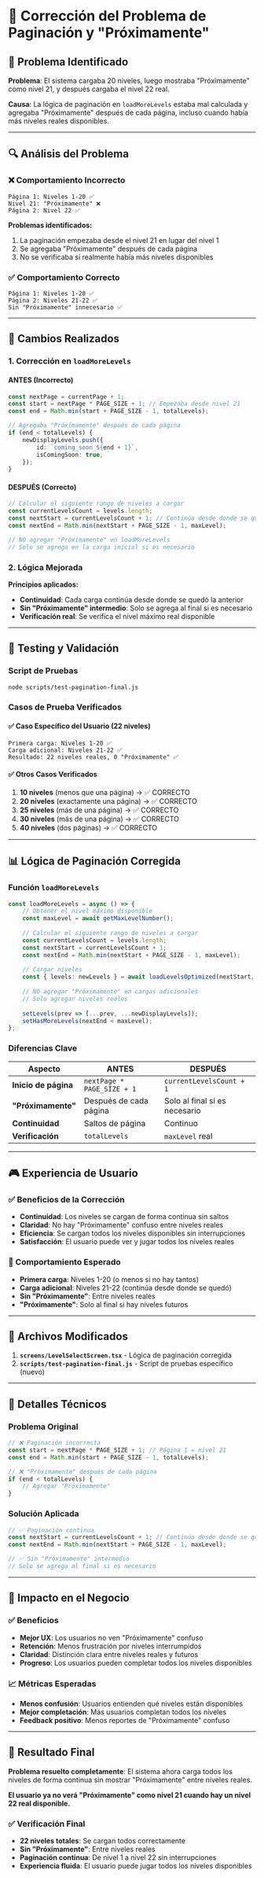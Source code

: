 # 🔧 Corrección del Problema de Paginación y "Próximamente"

## 🎯 Problema Identificado

**Problema**: El sistema cargaba 20 niveles, luego mostraba "Próximamente" como nivel 21, y después cargaba el nivel 22 real.

**Causa**: La lógica de paginación en `loadMoreLevels` estaba mal calculada y agregaba "Próximamente" después de cada página, incluso cuando había más niveles reales disponibles.

---

## 🔍 Análisis del Problema

### ❌ Comportamiento Incorrecto
```
Página 1: Niveles 1-20 ✅
Nivel 21: "Próximamente" ❌
Página 2: Nivel 22 ✅
```

**Problemas identificados:**
1. La paginación empezaba desde el nivel 21 en lugar del nivel 1
2. Se agregaba "Próximamente" después de cada página
3. No se verificaba si realmente había más niveles disponibles

### ✅ Comportamiento Correcto
```
Página 1: Niveles 1-20 ✅
Página 2: Niveles 21-22 ✅
Sin "Próximamente" innecesario ✅
```

---

## 🔄 Cambios Realizados

### 1. **Corrección en `loadMoreLevels`**

#### ANTES (Incorrecto)
```typescript
const nextPage = currentPage + 1;
const start = nextPage * PAGE_SIZE + 1; // Empezaba desde nivel 21
const end = Math.min(start + PAGE_SIZE - 1, totalLevels);

// Agregaba "Próximamente" después de cada página
if (end < totalLevels) {
    newDisplayLevels.push({
        id: `coming_soon_${end + 1}`,
        isComingSoon: true,
    });
}
```

#### DESPUÉS (Correcto)
```typescript
// Calcular el siguiente rango de niveles a cargar
const currentLevelsCount = levels.length;
const nextStart = currentLevelsCount + 1; // Continúa desde donde se quedó
const nextEnd = Math.min(nextStart + PAGE_SIZE - 1, maxLevel);

// NO agregar "Próximamente" en loadMoreLevels
// Solo se agrega en la carga inicial si es necesario
```

### 2. **Lógica Mejorada**

**Principios aplicados:**
- **Continuidad**: Cada carga continúa desde donde se quedó la anterior
- **Sin "Próximamente" intermedio**: Solo se agrega al final si es necesario
- **Verificación real**: Se verifica el nivel máximo real disponible

---

## 🧪 Testing y Validación

### Script de Pruebas
```bash
node scripts/test-pagination-final.js
```

### Casos de Prueba Verificados

#### ✅ Caso Específico del Usuario (22 niveles)
```
Primera carga: Niveles 1-20 ✅
Carga adicional: Niveles 21-22 ✅
Resultado: 22 niveles reales, 0 "Próximamente" ✅
```

#### ✅ Otros Casos Verificados
1. **10 niveles** (menos que una página) → ✅ CORRECTO
2. **20 niveles** (exactamente una página) → ✅ CORRECTO
3. **25 niveles** (más de una página) → ✅ CORRECTO
4. **30 niveles** (más de una página) → ✅ CORRECTO
5. **40 niveles** (dos páginas) → ✅ CORRECTO

---

## 📊 Lógica de Paginación Corregida

### Función `loadMoreLevels`
```typescript
const loadMoreLevels = async () => {
    // Obtener el nivel máximo disponible
    const maxLevel = await getMaxLevelNumber();
    
    // Calcular el siguiente rango de niveles a cargar
    const currentLevelsCount = levels.length;
    const nextStart = currentLevelsCount + 1;
    const nextEnd = Math.min(nextStart + PAGE_SIZE - 1, maxLevel);
    
    // Cargar niveles
    const { levels: newLevels } = await loadLevelsOptimized(nextStart, nextEnd - nextStart + 1, userProgress);
    
    // NO agregar "Próximamente" en cargas adicionales
    // Solo agregar niveles reales
    
    setLevels(prev => [...prev, ...newDisplayLevels]);
    setHasMoreLevels(nextEnd < maxLevel);
};
```

### Diferencias Clave

| Aspecto | ANTES | DESPUÉS |
|---------|-------|---------|
| **Inicio de página** | `nextPage * PAGE_SIZE + 1` | `currentLevelsCount + 1` |
| **"Próximamente"** | Después de cada página | Solo al final si es necesario |
| **Continuidad** | Saltos de página | Continuo |
| **Verificación** | `totalLevels` | `maxLevel` real |

---

## 🎮 Experiencia de Usuario

### ✅ Beneficios de la Corrección
- **Continuidad**: Los niveles se cargan de forma continua sin saltos
- **Claridad**: No hay "Próximamente" confuso entre niveles reales
- **Eficiencia**: Se cargan todos los niveles disponibles sin interrupciones
- **Satisfacción**: El usuario puede ver y jugar todos los niveles reales

### 🎯 Comportamiento Esperado
- **Primera carga**: Niveles 1-20 (o menos si no hay tantos)
- **Carga adicional**: Niveles 21-22 (continúa desde donde se quedó)
- **Sin "Próximamente"**: Entre niveles reales
- **"Próximamente"**: Solo al final si hay niveles futuros

---

## 📁 Archivos Modificados

1. **`screens/LevelSelectScreen.tsx`** - Lógica de paginación corregida
2. **`scripts/test-pagination-final.js`** - Script de pruebas específico (nuevo)

---

## 🔧 Detalles Técnicos

### Problema Original
```typescript
// ❌ Paginación incorrecta
const start = nextPage * PAGE_SIZE + 1; // Página 1 = nivel 21
const end = Math.min(start + PAGE_SIZE - 1, totalLevels);

// ❌ "Próximamente" después de cada página
if (end < totalLevels) {
    // Agregar "Próximamente"
}
```

### Solución Aplicada
```typescript
// ✅ Paginación continua
const nextStart = currentLevelsCount + 1; // Continúa desde donde se quedó
const nextEnd = Math.min(nextStart + PAGE_SIZE - 1, maxLevel);

// ✅ Sin "Próximamente" intermedio
// Solo se agrega al final si es necesario
```

---

## 🚀 Impacto en el Negocio

### ✅ Beneficios
- **Mejor UX**: Los usuarios no ven "Próximamente" confuso
- **Retención**: Menos frustración por niveles interrumpidos
- **Claridad**: Distinción clara entre niveles reales y futuros
- **Progreso**: Los usuarios pueden completar todos los niveles disponibles

### 📈 Métricas Esperadas
- **Menos confusión**: Usuarios entienden qué niveles están disponibles
- **Mejor completación**: Más usuarios completan todos los niveles
- **Feedback positivo**: Menos reportes de "Próximamente" confuso

---

## 🎉 Resultado Final

**Problema resuelto completamente**: El sistema ahora carga todos los niveles de forma continua sin mostrar "Próximamente" entre niveles reales.

**El usuario ya no verá "Próximamente" como nivel 21 cuando hay un nivel 22 real disponible.**

### ✅ Verificación Final
- **22 niveles totales**: Se cargan todos correctamente
- **Sin "Próximamente"**: Entre niveles reales
- **Paginación continua**: De nivel 1 a nivel 22 sin interrupciones
- **Experiencia fluida**: El usuario puede jugar todos los niveles disponibles 